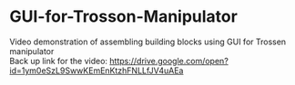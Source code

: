 # GUI-for-Trosson-Manipulator
Video demonstration of assembling building blocks using GUI for Trossen manipulator  
Back up link for the video: https://drive.google.com/open?id=1ym0eSzL9SwwKEmEnKtzhFNLLfJV4uAEa

